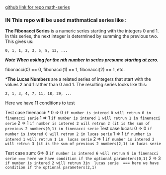 
[github link for repo math-series](https://github.com/Sajanader/math-series.git)
### IN This repo will be used mathmatical series like :

**The Fibonacci Series** is a numeric series starting with the integers 0 and 1. In this series, the next integer is determined by summing the previous two. This gives us:

``0, 1, 1, 2, 3, 5, 8, 13, ...``

***Note When asking for the nth number in series presume starting at zero.***

fibonacci(0) == 0, fibonacci(1) == 1, fibonacci(2) == 1, etc.

***The Lucas Numbers** are a related series of integers that start with the values 2 and 1 rather than 0 and 1. The resulting series looks like this:

``2, 1, 3, 4, 7, 11, 18, 29, ...``

Here we have 11 conditions to test 

Test case finenacci:
    * 0 => 0         ``if number is intered 0 will retrun 0 in finenacci serie``
    1 => 1  ``if number is intered 1 will retrun 1 in finenacci serie`` 
    2 => 1   ``if number is intered 2 will retrun 2 (it is the sum of previous 2 numbers(0,1) in finenacci serie`` 
Test case lucas:
    0 => 0  ``if number is intered 0 will retrun 2 in lucas serie`` 
    1 => 1  ``if number is intered 1 will retrun 1 in  lucas serie`` 
    2 => 1   ``if number is intered 2 will retrun 3 (it is the sum of previous 2 numbers(2,1) in lucas serie`` 
    
 Test case sum:
    6=> 8  ``if number is intered 6 will retrun 8 in finenacci serie === here we have condition if the optional parameters(0,1)`` 
    2 => 3 ``if number is intered 2 will retrun 3in  lucas serie  === here we have condition if the optional parameters(2,1)`` 






